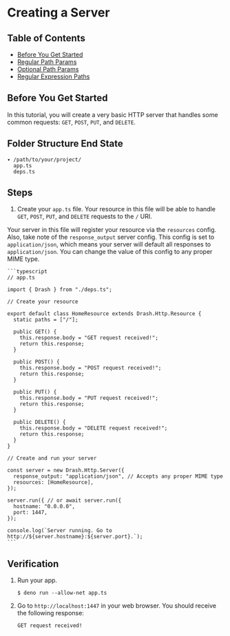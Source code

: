 # Creating a Server

## Table of Contents

- [Before You Get Started](#before-you-get-started)
- [Regular Path Params](#regular-path-params)
- [Optional Path Params](#optional-path-params)
- [Regular Expression Paths](#regular-expression-paths)

## Before You Get Started

In this tutorial, you will create a very basic HTTP server that handles some
common requests: `GET`, `POST`, `PUT`, and `DELETE`.

## Folder Structure End State

```text
▾ /path/to/your/project/
  app.ts
  deps.ts
```

## Steps

1. Create your `app.ts` file. Your resource in this file will be able to handle
   `GET`, `POST`, `PUT`, and `DELETE` requests to the `/` URI.

Your server in this file will register your resource via the `resources` config.
Also, take note of the `response_output` server config. This config is set to
`application/json`, which means your server will default all responses to
`application/json`. You can change the value of this config to any proper MIME
type.

    ```typescript
    // app.ts

    import { Drash } from "./deps.ts";

    // Create your resource

    export default class HomeResource extends Drash.Http.Resource {
      static paths = ["/"];

      public GET() {
        this.response.body = "GET request received!";
        return this.response;
      }

      public POST() {
        this.response.body = "POST request received!";
        return this.response;
      }

      public PUT() {
        this.response.body = "PUT request received!";
        return this.response;
      }

      public DELETE() {
        this.response.body = "DELETE request received!";
        return this.response;
      }
    }

    // Create and run your server

    const server = new Drash.Http.Server({
      response_output: "application/json", // Accepts any proper MIME type
      resources: [HomeResource],
    });

    server.run({ // or await server.run({
      hostname: "0.0.0.0",
      port: 1447,
    });

    console.log(`Server running. Go to http://${server.hostname}:${server.port}.`);
    ```

## Verification

1. Run your app.

   ```shell
   $ deno run --allow-net app.ts
   ```

2. Go to `http://localhost:1447` in your web browser. You should receive the
   following response:

   ```text
   GET request received!
   ```
